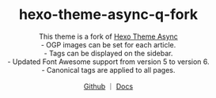 <h1 align="center">hexo-theme-async-q-fork</h1>

<div align="center">
This theme is a fork of  <a href= "https://github.com/MaLuns/hexo-theme-async" target="_blank" > Hexo Theme Async </a> <br>
- OGP images can be set for each article.<br>
- Tags can be displayed on the sidebar.<br>
- Updated Font Awesome support from version 5 to version 6.<br>
- Canonical tags are applied to all pages.

[Github](https://github.com/MaLuns/hexo-theme-async) ｜ [Docs](https://hexo-theme-async.imalun.com/)

</div>